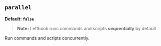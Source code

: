 ## `parallel`

**Default: `false`**

> **Note:** Lefthook runs commands and scripts **sequentially** by default

Run commands and scripts concurrently.
